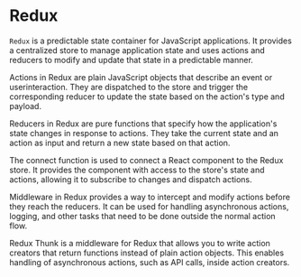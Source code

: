 # Redux

`Redux` is a predictable state container for JavaScript applications. It provides a centralized store to manage application state and uses actions and reducers to
modify and update that state in a predictable manner.

Actions in Redux are plain JavaScript objects that describe an event or userinteraction. They are dispatched to the store and trigger the corresponding reducer to
update the state based on the action's type and payload.

Reducers in Redux are pure functions that specify how the application's state changes in response to actions. They take the current state and an action as input
and return a new state based on that action.

The connect function is used to connect a React component to the Redux store. It provides the component with access to the store's state and actions, allowing it to
subscribe to changes and dispatch actions.

Middleware in Redux provides a way to intercept and modify actions before they reach the reducers. It can be used for handling asynchronous actions, logging, and
other tasks that need to be done outside the normal action flow.

Redux Thunk is a middleware for Redux that allows you to write action creators that return functions instead of plain action objects. This enables handling of
asynchronous actions, such as API calls, inside action creators.
